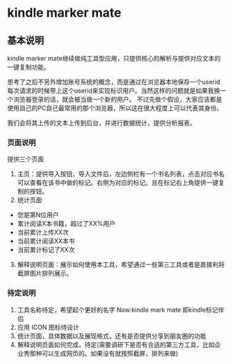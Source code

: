 # kindle marker mate
## 基本说明
kindle marker mate继续做纯工具型应用，只提供核心的解析与提供对应文本的一键复制功能。

思考了之后不另外增加账号系统的概念，而是通过在浏览器本地保存一个userid 每次请求的时候带上这个userid来实现标识用户。当然这样的问题就是如果我换一个浏览器登录的话，就会被当做一个新的用户。
不过先做个假设，大家应该都是使用自己的PC自己最常用的那个浏览器，所以这在很大程度上可以代表其身份。

我们会将其上传的文本上传到后台，并进行数据统计，提供分析报表。

### 页面说明
提供三个页面

1. 主页：提供导入按钮，导入文件后，左边侧栏有一个书名列表，点击对应书名可以查看在该书中做的标记。右侧为对应的标记。且在标记右上角提供一键复制的按钮。
2. 统计页面 
- 您是第N位用户
- 累计阅读X本书籍，超过了XX%用户
- 当前累计上传XX次
- 当前累计阅读XX本书
- 当前累计标记了XX次
3. 解释说明页面：展示如何使用本工具，希望通过一些第三工具或者是直接利将截屏图片排列展示。

### 待定说明

1. 工具名称待定，希望起个更好的名字 Now:kindle mark mate 即kindle标记伴侣
2. 应用 ICON 图标待设计 
3. 统计页面，具体数据以及展现格式，还有是否提供分享到朋友圈的功能
4. 解释说明页面如何完成，待定(需要调研下是否有合适的第三方工具，比如企业秀那种可以生成网页的。如果没有就按照截屏，排列来做)
